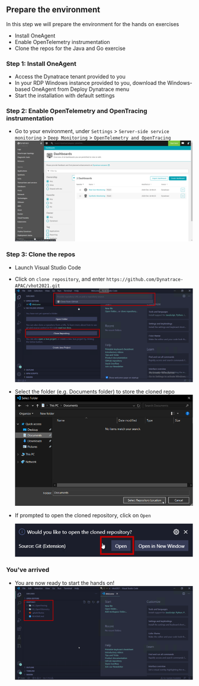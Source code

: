 ## Prepare the environment
In this step we will prepare the environment for the hands on exercises
- Install OneAgent
- Enable OpenTelemetry instrumentation
- Clone the repos for the Java and Go exercise

### Step 1: Install OneAgent
- Access the Dynatrace tenant provided to you
- In your RDP Windows instance provided to you, download the Windows-based OneAgent from Deploy Dynatrace menu
- Start the installation with default settings

### Step 2: Enable OpenTelemetry and OpenTracing instrumentation
- Go to your environment, under `Settings` > `Server-side service monitoring` > `Deep Monitoring` > `OpenTelemetry and OpenTracing`
  ![Deep Monitoring](../../assets/images/01-DeepMonitoringSettings.gif)

### Step 3: Clone the repos
- Launch Visual Studio Code
- Click on `clone repository`, and enter `https://github.com/Dynatrace-APAC/vhot2021.git`
  ![CloneRepo](../../assets/images/01_prepare_the_environment-3.png)
- Select the folder (e.g. Documents folder) to store the cloned repo 
  ![Folder](../../assets/images/01_prepare_the_environment-4.png)
- If prompted to open the cloned repository, click on `Open`

  ![Open](../../assets/images/01_prepare_the_environment-5.png)

### You've arrived
- You are now ready to start the hands on!
  ![Ready](../../assets/images/01_prepare_the_environment-6.png)
